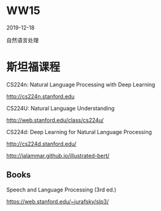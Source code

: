 # WW15 

2019-12-18

自然语言处理

# 斯坦福课程

CS224n: Natural Language Processing with Deep Learning

http://cs224n.stanford.edu 

CS224U: Natural Language Understanding

http://web.stanford.edu/class/cs224u/

CS224d: Deep Learning for Natural Language Processing

http://cs224d.stanford.edu/


http://jalammar.github.io/illustrated-bert/

## Books

Speech and Language Processing (3rd ed.)

https://web.stanford.edu/~jurafsky/slp3/
